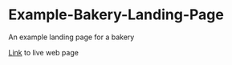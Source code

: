 # Example-Bakery-Landing-Page
An example landing page for a bakery

<html>
  <p><a href="https://example-bakery-landing-page.netlify.com">Link</a> to live web page</p>
</html>
